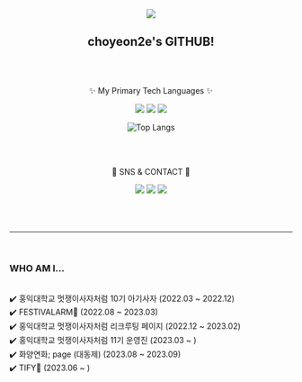 <div align=center>
<img src="https://capsule-render.vercel.app/api?type=transparent&height=220&section=header&text=🍀&animation=fadeIn&fontSize=150" />
</div>
<div align=center>
  <h2> choyeon2e's GITHUB! </h2>
  <br/><br/>
  <p>✨ My Primary Tech Languages ✨</p>
</div>
<div align=center>
  <img src="https://img.shields.io/badge/React-61DAFB?style=flat&logo=React&logoColor=white"/>
  <img src="https://img.shields.io/badge/Typescript-3178C6?style=flat&logo=Typescript&logoColor=white"/>
  <img src="https://img.shields.io/badge/Javascript-F7DF1E?style=flat&logo=Javascript&logoColor=white"/>
</div>
<div align=center>
  
 ![Top Langs](https://github-readme-stats.vercel.app/api/top-langs/?username=anuraghazra&layout=compact)
</div>
<br/><br/>
<div align=center>
  <p>💠 SNS & CONTACT 💠</p>
</div>
<div align=center>
  <img src="https://img.shields.io/badge/keep_cy-E4405F?style=flat&logo=Instagram&logoColor=white"/>
  <img src="https://img.shields.io/badge/ace1428hee-EA4335?style=flat&logo=Gmail&logoColor=white"/>
  <img src="https://img.shields.io/badge/choyeon2e-20C997?style=flat&logo=Velog&logoColor=white"/>
</div>
<br/><br/><br/><hr/><br/>
<div >
  <h3>WHO AM I... </h3>
  <br/>
    ✔️ 홍익대학교 멋쟁이사자처럼 10기 아기사자 (2022.03 ~ 2022.12) <br/>
    ✔️ FESTIVALARM🎪 (2022.08 ~ 2023.03) <br/>
    ✔️ 홍익대학교 멋쟁이사자처럼 리크루팅 페이지 (2022.12 ~ 2023.02) <br/>
    ✔️ 홍익대학교 멋쟁이사자처럼 11기 운영진 (2023.03 ~ ) <br/>
    ✔️ 화양연화; page (대동제) (2023.08 ~ 2023.09) <br/>
    ✔️ TIFY🎁 (2023.06 ~ ) <br/>
</div>
<br/><br/><br/>
